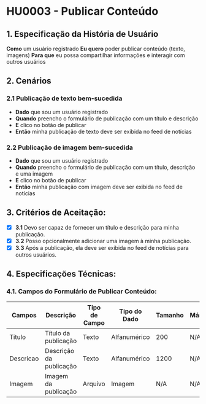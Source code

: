 # HU0003 - Publicar Conteúdo

## 1. Especificação da História de Usuário

**Como** um usuário registrado
**Eu quero** poder publicar conteúdo (texto, imagens)
**Para que** eu possa compartilhar informações e interagir com outros usuários

## 2. Cenários

### 2.1 **Publicação de texto bem-sucedida**

- **Dado** que sou um usuário registrado
- **Quando** preencho o formulário de publicação com um título e descrição
- **E** clico no botão de publicar
- **Então** minha publicação de texto deve ser exibida no feed de notícias

### 2.2 **Publicação de imagem bem-sucedida**

- **Dado** que sou um usuário registrado
- **Quando** preencho o formulário de publicação com um título, descrição e uma imagem
- **E** clico no botão de publicar
- **Então** minha publicação com imagem deve ser exibida no feed de notícias

## 3. Critérios de Aceitação:

- [x] **3.1** Devo ser capaz de fornecer um título e descrição para minha publicação.
- [x] **3.2** Posso opcionalmente adicionar uma imagem à minha publicação.
- [x] **3.3** Após a publicação, ela deve ser exibida no feed de notícias para outros usuários.

## 4. Especificações Técnicas:

### 4.1. Campos do Formulário de Publicar Conteúdo:

| Campos    | Descrição               | Tipo de Campo | Tipo do Dado | Tamanho | Máscara | Editável | Obrigatório | Regras |
| --------- | ----------------------- | ------------- | ------------ | ------- | ------- | -------- | ----------- | ------ |
| Titulo    | Título da publicação    | Texto         | Alfanumérico | 200     | N/A     | S        | S           | N/A    |
| Descricao | Descrição da publicação | Texto         | Alfanumérico | 1200    | N/A     | S        | S           | N/A    |
| Imagem    | Imagem da publicação    | Arquivo       | Imagem       | N/A     | N/A     | S        | N           | N/A    |
